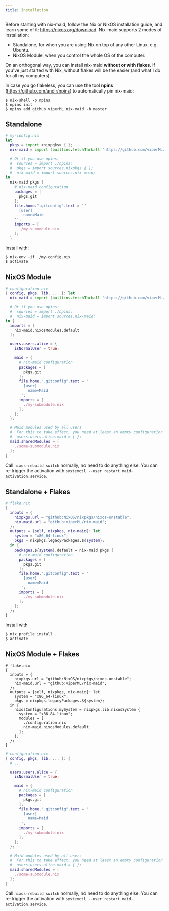 ```yaml
---
title: Installation
---
```


Before starting with nix-maid, follow the Nix or NixOS installation guide, and learn some
of it: https://nixos.org/download. Nix-maid supports 2 modes of installation:

- Standalone, for when you are using Nix on top of any other Linux, e.g. Ubuntu.
- NixOS Module, when you control the whole OS of the computer.

On an orthogonal way, you can install nix-maid **without or with flakes**. If you've
just started with Nix, without flakes will be the easier (and what I do for
all my computers).

In case you go flakeless, you can use the tool **npins** (https://github.com/andir/npins) to
automatically pin nix-maid:

```
$ nix-shell -p npins
$ npins init
$ npins add github viperML nix-maid -b master
```


## Standalone

```nix
# my-config.nix
let
  pkgs = import <nixpgks> { };
  nix-maid = import (builtins.fetchTarball "https://github.com/viperML/nix-maid/archive/refs/heads/master.tar.gz") { };

  # Or if you use npins:
  #  sources = import ./npins;
  #  pkgs = import sources.nixpkgs { };
  #  nix-maid = import sources.nix-maid;
in
  nix-maid pkgs {
    # nix-maid configuration
    packages = [
      pkgs.git
    ];
    file.home.".gitconfig".text = ''
      [user]
        name=Maid
    '';
    imports = [
      ./my-submodule.nix
    ];
  }
```

Install with:

```
$ nix-env -if ./my-config.nix
$ activate
```


## NixOS Module

```nix
# configuration.nix
{ config, pkgs, lib, ... }: let
  nix-maid = import (builtins.fetchTarball "https://github.com/viperML/nix-maid/archive/refs/heads/master.tar.gz") { };

  # Or if you use npins:
  #  sources = import ./npins;
  #  nix-maid = import sources.nix-maid;
in {
  imports = [
    nix-maid.nixosModules.default
  ];

  users.users.alice = {
    isNormalUser = true;

    maid = {
      # nix-maid configuration
      packages = [
        pkgs.git
      ];
      file.home.".gitconfig".text = ''
        [user]
          name=Maid
      '';
      imports = [
        ./my-submodule.nix
      ];
    };
  };

  # Maid modules used by all users
  #  For this to take effect, you need at least an empty configuration for a user:
  #  users.users.alice.maid = { };
  maid.sharedModules = [
    ./some-submodule.nix
  ];
}
```

Call `nixos-rebuild switch` normally, no need to do anything else. You can re-trigger the
activation with `systemctl --user restart maid-activation.service`.


## Standalone + Flakes

```nix
# flake.nix
{
  inputs = {
    nixpkgs.url = "github:NixOS/nixpkgs/nixos-unstable";
    nix-maid.url = "github:viperML/nix-maid";
  };
  outputs = {self, nixpkgs, nix-maid}: let
    system = "x86_64-linux";
    pkgs = nixpkgs.legacyPackages.${system};
  in {
    packages.${system}.default = nix-maid pkgs {
      # nix-maid configuration
      packages = [
        pkgs.git
      ];
      file.home.".gitconfig".text = ''
        [user]
          name=Maid
      '';
      imports = [
        ./my-submodule.nix
      ];
    };
  };
}
```

Install with

```
$ nix profile install .
$ activate
```

## NixOS Module + Flakes

```nix{5,15}
# flake.nix
{
  inputs = {
    nixpkgs.url = "github:NixOS/nixpkgs/nixos-unstable";
    nix-maid.url = "github:viperML/nix-maid";
  };
  outputs = {self, nixpkgs, nix-maid}: let
    system = "x86_64-linux";
    pkgs = nixpkgs.legacyPackages.${system};
  in {
    nixosConfigurations.mySystem = nixpkgs.lib.nixosSystem {
      system = "x86_84-linux";
      modules = [
        ./configuration.nix
        nix-maid.nixosModules.default
      ];
    };
  };
}
```

```nix
# configuration.nix
{ config, pkgs, lib, ... }: {
  # ...

  users.users.alice = {
    isNormalUser = true;

    maid = {
      # nix-maid configuration
      packages = [
        pkgs.git
      ];
      file.home.".gitconfig".text = ''
        [user]
          name=Maid
      '';
      imports = [
        ./my-submodule.nix
      ];
    };
  };

  # Maid modules used by all users
  #  For this to take effect, you need at least an empty configuration for a user:
  #  users.users.alice.maid = { };
  maid.sharedModules = [
    ./some-submodule.nix
  ];
}
```

Call `nixos-rebuild switch` normally, no need to do anything else. You can re-trigger the
activation with `systemctl --user restart maid-activation.service`.

